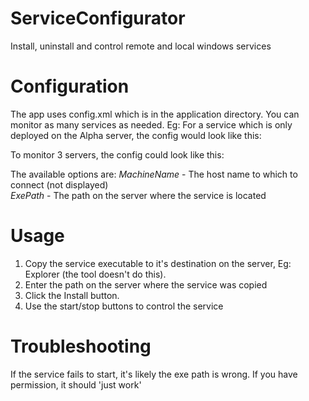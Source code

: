 ServiceConfigurator
===================

Install, uninstall and control remote and local windows services

# Configuration
The app uses config.xml which is in the application directory. You can monitor as many services as needed. Eg:
For a service which is only deployed on the Alpha server, the config would look like this:
<service name="My Great Service" exepath="C:\path\to\service.exe">
  <server name="Alpha" machineName="alpha"/>
</service>

To monitor 3 servers, the config could look like this:
<service name="My Great Service" exepath="C:\path\to\service.exe">
  <server name="Localhost (Test)" machineName="localhost"/>
  <server name="Alpha" machineName="alpha"/>
  <server name="Omega" machineName="176.192.1.1"/>
</service>

The available options are:
*MachineName* - The host name to which to connect (not displayed)                                               
*ExePath* - The path on the server where the service is located 

# Usage
1. Copy the service executable to it's destination on the server, Eg: Explorer (the tool doesn't do this).
2. Enter the path on the server where the service was copied
3. Click the Install button.
4. Use the start/stop buttons to control the service

# Troubleshooting
If the service fails to start, it's likely the exe path is wrong. If you have permission, it should 'just work'